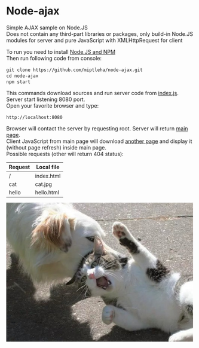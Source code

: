 # Node-ajax
Simple AJAX sample on Node.JS  
Does not contain any third-part libraries or packages, only build-in Node.JS modules for server and pure JavaScript with XMLHttpRequest for client

To run you need to install [Node.JS and NPM](https://nodejs.org/en/download/)  
Then run following code from console:  
```
git clone https://github.com/miptleha/node-ajax.git
cd node-ajax
npm start
```


This commands download sources and run server code from [index.js](index.js).  
Server start listening 8080 port.  
Open your favorite browser and type:
```
http://localhost:8080
```
Browser will contact the server by requesting root. Server will return [main page](index.html).  
Client JavaScript from main page will download [another page](hello.html) and display it (without page refresh) inside main page.  
Possible requests (other will return 404 status): 

| Request | Local file |
| - | - |
| / | index.html |
| cat | cat.jpg |
| hello | hello.html |

![Cat and dog](cat.jpg)

